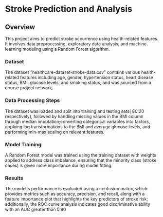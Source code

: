 # Stroke Prediction and Analysis
## Overview
This project aims to predict stroke occurrence using health-related features. It involves data preprocessing, exploratory data analysis, and machine learning modeling using a Random Forest algorithm.
### Dataset
The dataset "healthcare-dataset-stroke-data.csv" contains various health-related features including age, gender, hypertension status, heart disease status, BMI, glucose levels, and smoking status, and was sourced from a course project network.
### Data Processing Steps
The dataset was loaded and split into training and testing sets( 80:20 respectively), followed by handling missing values in the BMI column through median imputation;converting categorical variables into factors, applying log transformations to the BMI and average glucose levels, and performing min-max scaling on relevant features.
### Model Training
A Random Forest model was trained using the training dataset with weights applied to address class imbalance, ensuring that the minority class (stroke cases) is given more importance during model fitting
### Results
The model's performance is evaluated using a confusion matrix, which provides metrics such as accuracy, precision, and recall, along with a feature importance plot that highlights the key predictors of stroke risk; additionally, the ROC curve analysis indicates good discriminative ability with an AUC greater than 0.80
